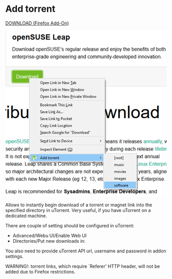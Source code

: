 # Add torrent

[DOWNLOAD (Firefox Add-On)](https://github.com/GChristensen/torrent-add/releases/download/v0.1.0.3/add_torrent.xpi)

![screen](screen.png?raw=true)

Allows to instantly begin download of a torrent or magnet link into the specified directory 
in uTorrent. Very useful, if you have uTorrent on a dedicated machine.


There are couple of setting should be configured in uTorrent:
* Advanced/Webu UI/Enable Web UI
* Directories/Put new downloads in:

You also need to provide uTorrent API url, username and password in addon settings.

WARNING!: torrent links, which require `Referer' HTTP header, will not be added due
to Firefox restrictions. 